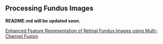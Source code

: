 ## Processing Fundus Images
**README.md will be updated soon.**

[Enhanced Feature Representation of Retinal Fundus Images using Multi-Channel Fusion](https://ieeexplore.ieee.org/abstract/document/10551065)
